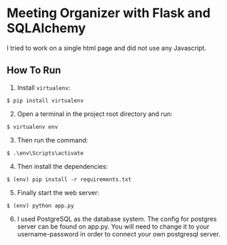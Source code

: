 # Meeting Organizer with Flask and SQLAlchemy

I tried to work on a single html page and did not use any Javascript. 

## How To Run
1. Install `virtualenv`:
```
$ pip install virtualenv
```

2. Open a terminal in the project root directory and run:
```
$ virtualenv env
```

3. Then run the command:
```
$ .\env\Scripts\activate
```

4. Then install the dependencies:
```
$ (env) pip install -r requirements.txt
```

5. Finally start the web server:
```
$ (env) python app.py
```

6. I used PostgreSQL as the database system. The config for postgres server can be found on app.py. You will need to change it to your username-password in order to connect your own postgresql server. 
